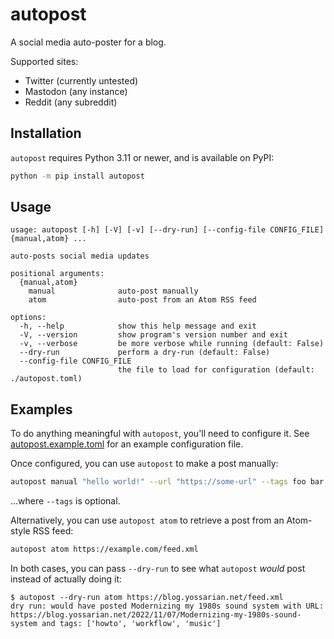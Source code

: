 autopost
========

A social media auto-poster for a blog.

Supported sites:

* Twitter (currently untested)
* Mastodon (any instance)
* Reddit (any subreddit)

## Installation

`autopost` requires Python 3.11 or newer, and is available on PyPI:

```bash
python -m pip install autopost
```

## Usage

```console
usage: autopost [-h] [-V] [-v] [--dry-run] [--config-file CONFIG_FILE] {manual,atom} ...

auto-posts social media updates

positional arguments:
  {manual,atom}
    manual              auto-post manually
    atom                auto-post from an Atom RSS feed

options:
  -h, --help            show this help message and exit
  -V, --version         show program's version number and exit
  -v, --verbose         be more verbose while running (default: False)
  --dry-run             perform a dry-run (default: False)
  --config-file CONFIG_FILE
                        the file to load for configuration (default: ./autopost.toml)
```

## Examples

To do anything meaningful with `autopost`, you'll need to configure
it. See [autopost.example.toml](./autopost.example.toml) for an example configuration file.

Once configured, you can use `autopost` to make a post manually:

```bash
autopost manual "hello world!" --url "https://some-url" --tags foo bar
```

...where `--tags` is optional.

Alternatively, you can use `autopost atom` to retrieve a post from an Atom-style
RSS feed:

```bash
autopost atom https://example.com/feed.xml
```

In both cases, you can pass `--dry-run` to see what `autopost` *would* post
instead of actually doing it:

```console
$ autopost --dry-run atom https://blog.yossarian.net/feed.xml
dry run: would have posted Modernizing my 1980s sound system with URL:
https://blog.yossarian.net/2022/11/07/Modernizing-my-1980s-sound-system and tags: ['howto', 'workflow', 'music']
```

